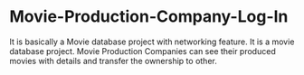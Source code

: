 # Movie-Production-Company-Log-In
It is basically a Movie database project with networking feature. It is a movie database project. Movie Production Companies can see their produced movies with details and transfer the ownership to other.
